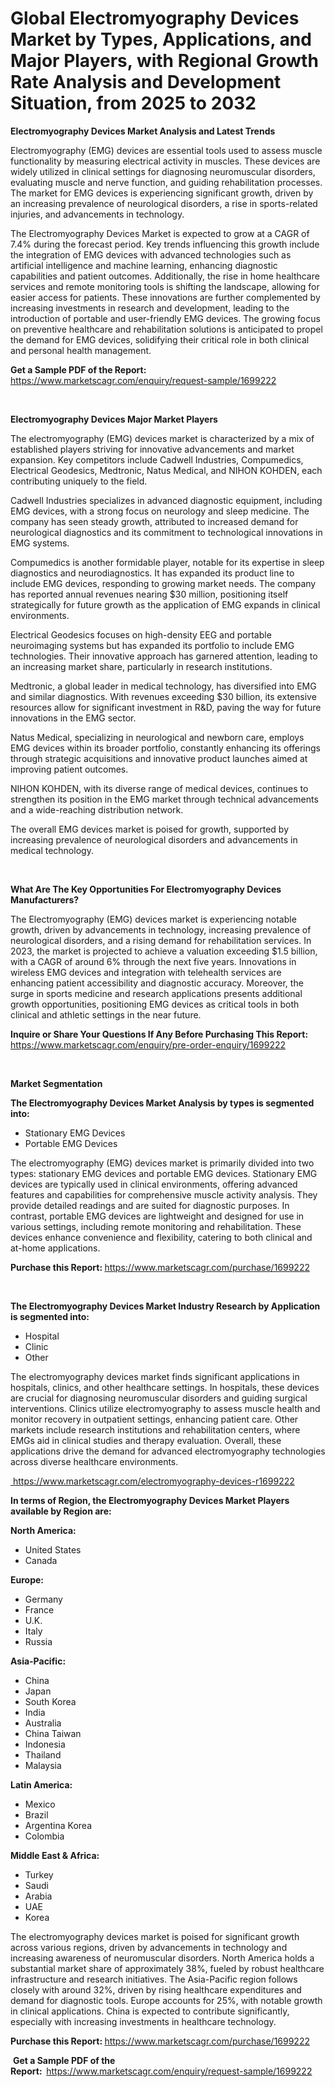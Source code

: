 <p><h1>Global Electromyography Devices Market by Types, Applications, and Major Players, with Regional Growth Rate Analysis and Development Situation, from 2025 to 2032</h1></p><p><strong>Electromyography Devices Market Analysis and Latest Trends</strong></p>
<p><p>Electromyography (EMG) devices are essential tools used to assess muscle functionality by measuring electrical activity in muscles. These devices are widely utilized in clinical settings for diagnosing neuromuscular disorders, evaluating muscle and nerve function, and guiding rehabilitation processes. The market for EMG devices is experiencing significant growth, driven by an increasing prevalence of neurological disorders, a rise in sports-related injuries, and advancements in technology.</p><p>The Electromyography Devices Market is expected to grow at a CAGR of 7.4% during the forecast period. Key trends influencing this growth include the integration of EMG devices with advanced technologies such as artificial intelligence and machine learning, enhancing diagnostic capabilities and patient outcomes. Additionally, the rise in home healthcare services and remote monitoring tools is shifting the landscape, allowing for easier access for patients. These innovations are further complemented by increasing investments in research and development, leading to the introduction of portable and user-friendly EMG devices. The growing focus on preventive healthcare and rehabilitation solutions is anticipated to propel the demand for EMG devices, solidifying their critical role in both clinical and personal health management.</p></p>
<p><strong>Get a Sample PDF of the Report:&nbsp;</strong> <a href="https://www.marketscagr.com/enquiry/request-sample/1699222?utm_campaign=3019&utm_medium=2&utm_source=Github&utm_content=ia&utm_term=13042025&utm_id=electromyography-devices">https://www.marketscagr.com/enquiry/request-sample/1699222</a></p>
<p>&nbsp;</p>
<p><strong>Electromyography Devices Major Market Players</strong></p>
<p><p>The electromyography (EMG) devices market is characterized by a mix of established players striving for innovative advancements and market expansion. Key competitors include Cadwell Industries, Compumedics, Electrical Geodesics, Medtronic, Natus Medical, and NIHON KOHDEN, each contributing uniquely to the field.</p><p>Cadwell Industries specializes in advanced diagnostic equipment, including EMG devices, with a strong focus on neurology and sleep medicine. The company has seen steady growth, attributed to increased demand for neurological diagnostics and its commitment to technological innovations in EMG systems. </p><p>Compumedics is another formidable player, notable for its expertise in sleep diagnostics and neurodiagnostics. It has expanded its product line to include EMG devices, responding to growing market needs. The company has reported annual revenues nearing $30 million, positioning itself strategically for future growth as the application of EMG expands in clinical environments.</p><p>Electrical Geodesics focuses on high-density EEG and portable neuroimaging systems but has expanded its portfolio to include EMG technologies. Their innovative approach has garnered attention, leading to an increasing market share, particularly in research institutions.</p><p>Medtronic, a global leader in medical technology, has diversified into EMG and similar diagnostics. With revenues exceeding $30 billion, its extensive resources allow for significant investment in R&D, paving the way for future innovations in the EMG sector.</p><p>Natus Medical, specializing in neurological and newborn care, employs EMG devices within its broader portfolio, constantly enhancing its offerings through strategic acquisitions and innovative product launches aimed at improving patient outcomes.</p><p>NIHON KOHDEN, with its diverse range of medical devices, continues to strengthen its position in the EMG market through technical advancements and a wide-reaching distribution network. </p><p>The overall EMG devices market is poised for growth, supported by increasing prevalence of neurological disorders and advancements in medical technology.</p></p>
<p>&nbsp;</p>
<p><strong>What Are The Key Opportunities For Electromyography Devices Manufacturers?</strong></p>
<p><p>The Electromyography (EMG) devices market is experiencing notable growth, driven by advancements in technology, increasing prevalence of neurological disorders, and a rising demand for rehabilitation services. In 2023, the market is projected to achieve a valuation exceeding $1.5 billion, with a CAGR of around 6% through the next five years. Innovations in wireless EMG devices and integration with telehealth services are enhancing patient accessibility and diagnostic accuracy. Moreover, the surge in sports medicine and research applications presents additional growth opportunities, positioning EMG devices as critical tools in both clinical and athletic settings in the near future.</p></p>
<p><strong>Inquire or Share Your Questions If Any Before Purchasing This Report:</strong> <a href="https://www.marketscagr.com/enquiry/pre-order-enquiry/1699222?utm_campaign=3019&utm_medium=2&utm_source=Github&utm_content=ia&utm_term=13042025&utm_id=electromyography-devices">https://www.marketscagr.com/enquiry/pre-order-enquiry/1699222</a></p>
<p>&nbsp;</p>
<p><strong>Market Segmentation</strong></p>
<p><strong>The Electromyography Devices Market Analysis by types is segmented into:</strong></p>
<p><ul><li>Stationary EMG Devices</li><li>Portable EMG Devices</li></ul></p>
<p><p>The electromyography (EMG) devices market is primarily divided into two types: stationary EMG devices and portable EMG devices. Stationary EMG devices are typically used in clinical environments, offering advanced features and capabilities for comprehensive muscle activity analysis. They provide detailed readings and are suited for diagnostic purposes. In contrast, portable EMG devices are lightweight and designed for use in various settings, including remote monitoring and rehabilitation. These devices enhance convenience and flexibility, catering to both clinical and at-home applications.</p></p>
<p><strong>Purchase this Report:&nbsp;</strong><a href="https://www.marketscagr.com/purchase/1699222?utm_campaign=3019&utm_medium=2&utm_source=Github&utm_content=ia&utm_term=13042025&utm_id=electromyography-devices">https://www.marketscagr.com/purchase/1699222</a></p>
<p>&nbsp;</p>
<p><strong>The Electromyography Devices Market Industry Research by Application is segmented into:</strong></p>
<p><ul><li>Hospital</li><li>Clinic</li><li>Other</li></ul></p>
<p><p>The electromyography devices market finds significant applications in hospitals, clinics, and other healthcare settings. In hospitals, these devices are crucial for diagnosing neuromuscular disorders and guiding surgical interventions. Clinics utilize electromyography to assess muscle health and monitor recovery in outpatient settings, enhancing patient care. Other markets include research institutions and rehabilitation centers, where EMGs aid in clinical studies and therapy evaluation. Overall, these applications drive the demand for advanced electromyography technologies across diverse healthcare environments.</p></p>
<p><a href="https://www.marketscagr.com/electromyography-devices-r1699222?utm_campaign=3019&utm_medium=2&utm_source=Github&utm_content=ia&utm_term=13042025&utm_id=electromyography-devices">&nbsp;https://www.marketscagr.com/electromyography-devices-r1699222</a></p>
<p><strong>In terms of Region, the Electromyography Devices Market Players available by Region are:</strong></p>
<p>
    <p> <strong> North America: </strong>
        <ul>
            <li>United States</li>
            <li>Canada</li>
        </ul>
        </p> 
    <p> <strong> Europe: </strong>
        <ul>
            <li>Germany</li>
            <li>France</li>
            <li>U.K.</li>
            <li>Italy</li>
            <li>Russia</li>
        </ul>
        </p> 
    <p> <strong> Asia-Pacific: </strong>
        <ul>
            <li>China</li>
            <li>Japan</li>
            <li>South Korea</li>
            <li>India</li>
            <li>Australia</li>
            <li>China Taiwan</li>
            <li>Indonesia</li>
            <li>Thailand</li>
            <li>Malaysia</li>
        </ul>
        </p> 
    <p> <strong> Latin America: </strong>
        <ul>
            <li>Mexico</li>
            <li>Brazil</li>
            <li>Argentina Korea</li>
            <li>Colombia</li>
        </ul>
        </p> 
    <p> <strong> Middle East & Africa: </strong>
        <ul>
            <li>Turkey</li>
            <li>Saudi</li>
            <li>Arabia</li>
            <li>UAE</li>
            <li>Korea</li>
        </ul>
    </p>
    </p>
<p><p>The electromyography devices market is poised for significant growth across various regions, driven by advancements in technology and increasing awareness of neuromuscular disorders. North America holds a substantial market share of approximately 38%, fueled by robust healthcare infrastructure and research initiatives. The Asia-Pacific region follows closely with around 32%, driven by rising healthcare expenditures and demand for diagnostic tools. Europe accounts for 25%, with notable growth in clinical applications. China is expected to contribute significantly, especially with increasing investments in healthcare technology.</p></p>
<p><strong>Purchase this Report: </strong><a href="https://www.marketscagr.com/purchase/1699222?utm_campaign=3019&utm_medium=2&utm_source=Github&utm_content=ia&utm_term=13042025&utm_id=electromyography-devices">https://www.marketscagr.com/purchase/1699222</a></p>
<p>&nbsp;<strong>Get a Sample PDF of the Report:&nbsp;&nbsp;</strong><a href="https://www.marketscagr.com/enquiry/request-sample/1699222?utm_campaign=3019&utm_medium=2&utm_source=Github&utm_content=ia&utm_term=13042025&utm_id=electromyography-devices">https://www.marketscagr.com/enquiry/request-sample/1699222</a></p>
<p><strong></strong></p>
<p><p></p><p></p><p></p></p>